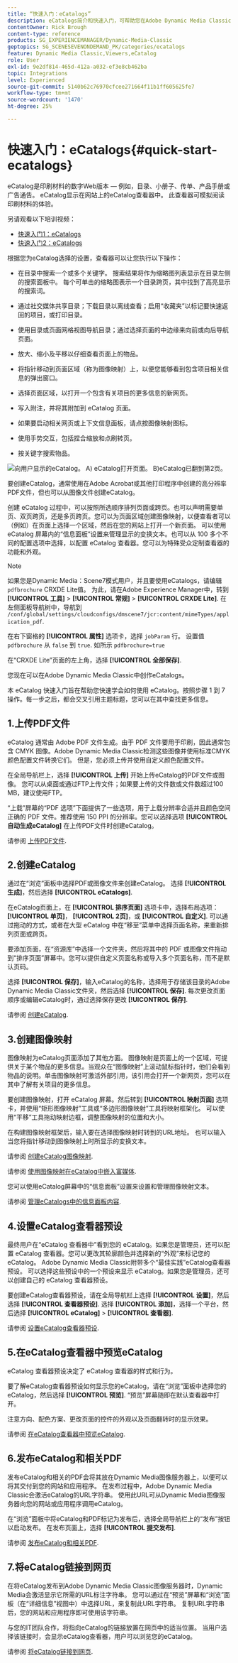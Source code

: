 ```yaml
---
title: “快速入门：eCatalogs”
description: eCatalogs简介和快速入门，可帮助您在Adobe Dynamic Media Classic中使用eCatalog技术快速启动和运行。
contentOwner: Rick Brough
content-type: reference
products: SG_EXPERIENCEMANAGER/Dynamic-Media-Classic
geptopics: SG_SCENESEVENONDEMAND_PK/categories/ecatalogs
feature: Dynamic Media Classic,Viewers,eCatalog
role: User
exl-id: 9e2df814-465d-412a-a032-ef3e8cb462ba
topic: Integrations
level: Experienced
source-git-commit: 5140b62c76970cfcee271664f11b1ff605625fe7
workflow-type: tm+mt
source-wordcount: '1470'
ht-degree: 25%

---
```


# 快速入门：eCatalogs{#quick-start-ecatalogs}

eCatalog是印刷材料的数字Web版本 — 例如，目录、小册子、传单、产品手册或广告通告。 eCatalog显示在网站上的eCatalog查看器中。 此查看器可模拟阅读印刷材料的体验。

另请观看以下培训视频：

* [快速入门1：eCatalogs](https://s7d5.scene7.com/s7viewers/html5/VideoViewer.html?videoserverurl=https://s7d5.scene7.com/is/content/&amp;emailurl=https://s7d5.scene7.com/s7/emailFriend&amp;serverUrl=https://s7d5.scene7.com/is/image/&amp;config=Scene7SharedAssets/Universal_HTML5_Video&amp;contenturl=https://s7d5.scene7.com/skins/&amp;asset=S7tutorials/561_Quick%20Start%20-%20Part%201_converted%20renamed_eCatalogs-AVS)
* [快速入门2：eCatalogs](https://s7d5.scene7.com/s7viewers/html5/VideoViewer.html?videoserverurl=https://s7d5.scene7.com/is/content/&amp;emailurl=https://s7d5.scene7.com/s7/emailFriend&amp;serverUrl=https://s7d5.scene7.com/is/image/&amp;config=Scene7SharedAssets/Universal_HTML5_Video&amp;contenturl=https://s7d5.scene7.com/skins/&amp;asset=S7tutorials/562_Quick%20Start%20-%20Part%202_converted%20renamed_eCatalogs-AVS)

根据您为eCatalog选择的设置，查看器可以让您执行以下操作：

* 在目录中搜索一个或多个关键字。 搜索结果将作为缩略图列表显示在目录左侧的搜索面板中。 每个可单击的缩略图表示一个目录跨页，其中找到了高亮显示的搜索词。

* 通过社交媒体共享目录；下载目录以离线查看；启用“收藏夹”以标记要快速返回的项目，或打印目录。
* 使用目录或页面网格视图导航目录；通过选择页面的中边缘来向前或向后导航页面。
* 放大、缩小及平移以仔细查看页面上的物品。
* 将指针移动到页面区域（称为图像映射）上，以便您能够看到包含项目相关信息的弹出窗口。
* 选择页面区域，以打开一个包含有关项目的更多信息的新网页。
* 写入附注，并将其附加到 eCatalog 页面。
* 如果要启动相关网页或上下文信息面板，请点按图像映射图标。
* 使用手势交互，包括捏合缩放和点刷转页。
* 按关键字搜索物品。

![向用户显示的eCatalog。 A) eCatalog打开页面。 B)eCatalog已翻到第2页。](/help/using/assets/ec_cat_viewer_popup.png)

要创建eCatalog，通常使用在Adobe Acrobat或其他打印程序中创建的高分辨率PDF文件，但也可以从图像文件创建eCatalog。

创建 eCatalog 过程中，可以按照所选顺序排列页面或跨页。也可以声明需要单页、双页跨页，还是多页跨页。您可以为页面区域创建图像映射，以便查看者可以（例如）在页面上选择一个区域，然后在您的网站上打开一个新页面。 可以使用 eCatalog 屏幕内的“信息面板”设置来管理显示的变换文本。也可以从 100 多个不同的配置选项中选择，以配置 eCatalog 查看器。您可以为特殊受众定制查看器的功能和外观。

>[!NOTE]
>
>如果您是Dynamic Media：Scene7模式用户，并且要使用eCatalogs，请编辑 `pdfbrochure` CRXDE Lite值。 为此，请在Adobe Experience Manager中，转到 **[!UICONTROL 工具]** > **[!UICONTROL 常规]** > **[!UICONTROL CRXDE Lite]**. 在左侧面板导航树中，导航到 `/conf/global/settings/cloudconfigs/dmscene7/jcr:content/mimeTypes/application_pdf`.
>
>在右下窗格的 **[!UICONTROL 属性]** 选项卡，选择 `jobParam` 行。 设置值 `pdfbrochure` 从 `false` 到 `true`. 如所示 `pdfbrochure=true`
>
>在“CRXDE Lite”页面的左上角，选择 **[!UICONTROL 全部保存]**.
>
>您现在可以在Adobe Dynamic Media Classic中创作eCatalogs。

本 eCatalog 快速入门旨在帮助您快速学会如何使用 eCatalog。按照步骤 1 到 7 操作。每一步之后，都会交叉引用主题标题，您可以在其中查找更多信息。

## 1.上传PDF文件

eCatalog 通常由 Adobe PDF 文件生成。由于 PDF 文件要用于印刷，因此通常包含 CMYK 图像。Adobe Dynamic Media Classic检测这些图像并使用标准CMYK颜色配置文件转换它们。 但是，您必须上传并使用自定义颜色配置文件。

在全局导航栏上，选择 **[!UICONTROL 上传]** 开始上传eCatalog的PDF文件或图像。 您可以从桌面或通过FTP上传文件；如果要上传的文件数或文件数超过100 MB，建议使用FTP。

“上载”屏幕的“PDF 选项”下面提供了一些选项，用于上载分辨率合适并且颜色空间正确的 PDF 文件。推荐使用 150 PPI 的分辨率。您可以选择选项 **[!UICONTROL 自动生成eCatalog]** 在上传PDF文件时创建eCatalog。

请参阅 [上传PDF文件](uploading-pdf-files.md#uploading_the_pdf_files).

## 2.创建eCatalog

通过在“浏览”面板中选择PDF或图像文件来创建eCatalog。 选择 **[!UICONTROL 生成]**，然后选择 **[!UICONTROL eCatalogs]**.

在eCatalog页面上，在 **[!UICONTROL 排序页面]** 选项卡中，选择布局选项： **[!UICONTROL 单页]**， **[!UICONTROL 2页]**，或 **[!UICONTROL 自定义]**. 可以通过拖动的方式，或者在大型 eCatalog 中在“移至”菜单中选择页面名称，来重新排列页面或跨页。

要添加页面，在“资源库”中选择一个文件夹，然后将其中的 PDF 或图像文件拖动到“排序页面”屏幕中。您可以提供自定义页面名称或导入多个页面名称，而不是默认页码。

选择 **[!UICONTROL 保存]**，输入eCatalog的名称，选择用于存储该目录的Adobe Dynamic Media Classic文件夹，然后选择 **[!UICONTROL 保存]**. 每次更改页面顺序或编辑eCatalog时，通过选择保存更改 **[!UICONTROL 保存]**.

请参阅 [创建eCatalog](creating-ecatalog.md).

## 3.创建图像映射

图像映射为eCatalog页面添加了其他方面。 图像映射是页面上的一个区域，可提供关于某个物品的更多信息。当观众在“图像映射”上滚动鼠标指针时，他们会看到物品的说明。单击图像映射可激活外部引用，该引用会打开一个新网页，您可以在其中了解有关项目的更多信息。

要创建图像映射，打开 eCatalog 屏幕。然后转到 **[!UICONTROL 映射页面]** 选项卡，并使用“矩形图像映射”工具或“多边形图像映射”工具将映射框架化。 可以使用“平移”工具拖动映射边框，调整图像映射的位置和大小。

在构建图像映射框架后，输入要在选择图像映射时转到的URL地址。 也可以输入当您将指针移动到图像映射上时所显示的变换文本。

请参阅 [创建eCatalog图像映射](creating-ecatalog-image-maps.md#creating-ecatalog-image-maps).

请参阅 [使用图像映射在eCatalog中嵌入富媒体](creating-ecatalog-image-maps.md#embedding-rich-media-in-an-ecatalog).

您可以使用eCatalog屏幕中的“信息面板”设置来设置和管理图像映射文本。

请参阅 [管理eCatalogs中的信息面板内容](/help/using/info-panel-content-ecatalog.md).

## 4.设置eCatalog查看器预设

最终用户在“eCatalog 查看器中”看到您的 eCatalog。如果您是管理员，还可以配置 eCatalog 查看器。您可以更改其轮廓颜色并选择新的“外观”来标记您的eCatalog。 Adobe Dynamic Media Classic附带多个“最佳实践”eCatalog查看器预设。 可以选择这些预设中的一个预设来显示 eCatalog。如果您是管理员，还可以创建自己的 eCatalog 查看器预设。

要创建eCatalog查看器预设，请在全局导航栏上选择 **[!UICONTROL 设置]**，然后选择 **[!UICONTROL 查看器预设]**. 选择 **[!UICONTROL 添加]**，选择一个平台，然后选择 **[!UICONTROL eCatalog]** > **[!UICONTROL 查看器]**.

请参阅 [设置eCatalog查看器预设](setting-ecatalog-viewer-presets.md#setting-up-ecatalog-viewer-presets).

## 5.在eCatalog查看器中预览eCatalog

eCatalog 查看器预设决定了 eCatalog 查看器的样式和行为。

要了解eCatalog查看器预设如何显示您的eCatalog，请在“浏览”面板中选择您的eCatalog，然后选择 **[!UICONTROL 预览]**. “预览”屏幕随即在默认查看器中打开。

注意方向、配色方案、更改页面的控件的外观以及页面翻转时的显示效果。

请参阅 [在eCatalog查看器中预览eCatalog](previewing-ecatalogs-ecatalog-viewer.md#previewing-ecatalogs-in-the-ecatalog-viewer).

## 6.发布eCatalog和相关PDF

发布eCatalog和相关的PDF会将其放在Dynamic Media图像服务器上，以便可以将其交付到您的网站和应用程序。 在发布过程中，Adobe Dynamic Media Classic会激活eCatalog的URL字符串。 使用此URL可从Dynamic Media图像服务器向您的网站或应用程序调用eCatalog。

在“浏览”面板中将eCatalog和PDF标记为发布后，选择全局导航栏上的“发布”按钮以启动发布。 在发布页面上，选择 **[!UICONTROL 提交发布]**.

请参阅 [发布eCatalog和相关PDF](publishing-ecatalogs-associated-pdfs.md#publishing-ecatalogs-and-associated-pdfs).

## 7.将eCatalog链接到网页

在将eCatalog发布到Adobe Dynamic Media Classic图像服务器时，Dynamic Media会激活显示它所需的URL标注字符串。 您可以通过在“预览”屏幕和“浏览”面板（在“详细信息”视图中）中选择URL，来复制此URL字符串。 复制URL字符串后，您的网站和应用程序即可使用该字符串。

与您的IT团队合作，将指向eCatalog的链接放置在网页中的适当位置。 当用户选择该链接时，会显示eCatalog查看器，用户可以浏览您的eCatalog。

请参阅 [将eCatalog链接到网页](linking-ecatalog-web-page.md#linking-an-ecatalog-to-a-web-page).

